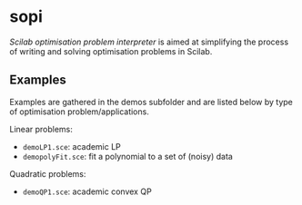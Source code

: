 # sopi

*Scilab optimisation problem interpreter* is aimed at simplifying the process of writing and solving optimisation problems in Scilab.


## Examples

Examples are gathered in the demos subfolder and are listed below by type of optimisation problem/applications. 

Linear problems:
- `demoLP1.sce`: academic LP
- `demopolyFit.sce`: fit a polynomial to a set of (noisy) data

Quadratic problems:
- `demoQP1.sce`: academic convex QP
